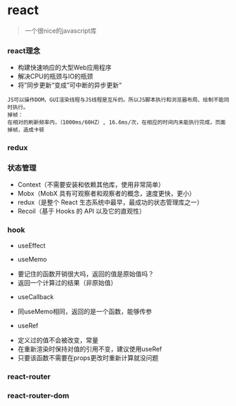 # react

> 一个很nice的javascript库

### react理念
- 构建快速响应的大型Web应用程序
- 解决CPU的瓶颈与IO的瓶颈
- 将”同步更新“变成”可中断的异步更新“
```
JS可以操作DOM，GUI渲染线程与JS线程是互斥的。所以JS脚本执行和浏览器布局、绘制不能同时执行。
掉帧：
在相对的刷新频率内，（1000ms/60HZ）, 16.6ms/次，在相应的时间内未能执行完成，页面掉帧，造成卡顿
```

### redux

### 状态管理
- Context（不需要安装和依赖其他库，使用非常简单）
- Mobx（MobX 具有可观察者和观察者的概念，速度更快，更小）
- redux（是整个 React 生态系统中最早，最成功的状态管理库之一）
- Recoil（基于 Hooks 的 API 以及它的直观性）

### hook

+ useEffect

+ useMemo
 - 要记住的函数开销很大吗，返回的值是原始值吗？
 - 返回一个计算过的结果（非原始值）

+ useCallback
 - 同useMemo相同，返回的是一个函数，能够传参

+ useRef
 - 定义过的值不会被改变，常量
 - 在重新渲染时保持对值的引用不变，建议使用useRef
 - 只要该函数不需要在props更改时重新计算就没问题

### react-router

### react-router-dom



